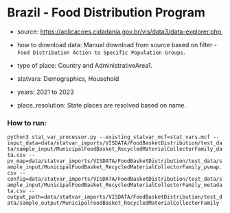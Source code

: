# Brazil - Food Distribution Program

- source: https://aplicacoes.cidadania.gov.br/vis/data3/data-explorer.php, 

- how to download data: Manual download from source based on filter - `Food Distribution Action to Specific Population Groups`.

- type of place: Country and AdministrativeArea1.

- statvars: Demographics, Household

- years: 2021 to 2023

- place_resolution: State places are resolved based on name.

### How to run:

`python3 stat_var_processor.py --existing_statvar_mcf=stat_vars.mcf --input_data=data/statvar_imports/VISDATA/FoodBasketDistribution/test_data/sample_input/MunicipalFoodBasket_RecycledMaterialCollectorFamily_data.csv --pv_map=data/statvar_imports/VISDATA/FoodBasketDistribution/test_data/sample_input/MunicipalFoodBasket_RecycledMaterialCollectorFamily_pvmap.csv --config=data/statvar_imports/VISDATA/FoodBasketDistribution/test_data/sample_input/MunicipalFoodBasket_RecycledMaterialCollectorFamily_metadata.csv --output_path=data/statvar_imports/VISDATA/FoodBasketDistribution/test_data/sample_output/MunicipalFoodBasket_RecycledMaterialCollectorFamily`
